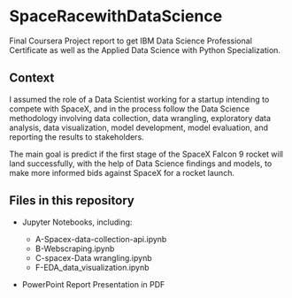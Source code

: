 # SpaceRacewithDataScience
Final Coursera Project report to get IBM Data Science Professional Certificate as well as the Applied Data Science with Python Specialization. 

## Context
I assumed the role of a Data Scientist working for a startup intending to compete with SpaceX, and in the process follow the Data Science methodology involving data collection, data wrangling, exploratory data analysis, data visualization, model development, model evaluation, and reporting the results to stakeholders.  

The main goal is predict if the first stage of the SpaceX Falcon 9 rocket will land successfully, with the help of Data Science findings and models, to make more informed bids against SpaceX for a rocket launch.  


## Files in this repository

* Jupyter Notebooks, including:
  *  A-Spacex-data-collection-api.ipynb
  *  B-Webscraping.ipynb
  *  C-spacex-Data wrangling.ipynb
  *  F-EDA_data_visualization.ipynb

* PowerPoint Report Presentation in PDF

